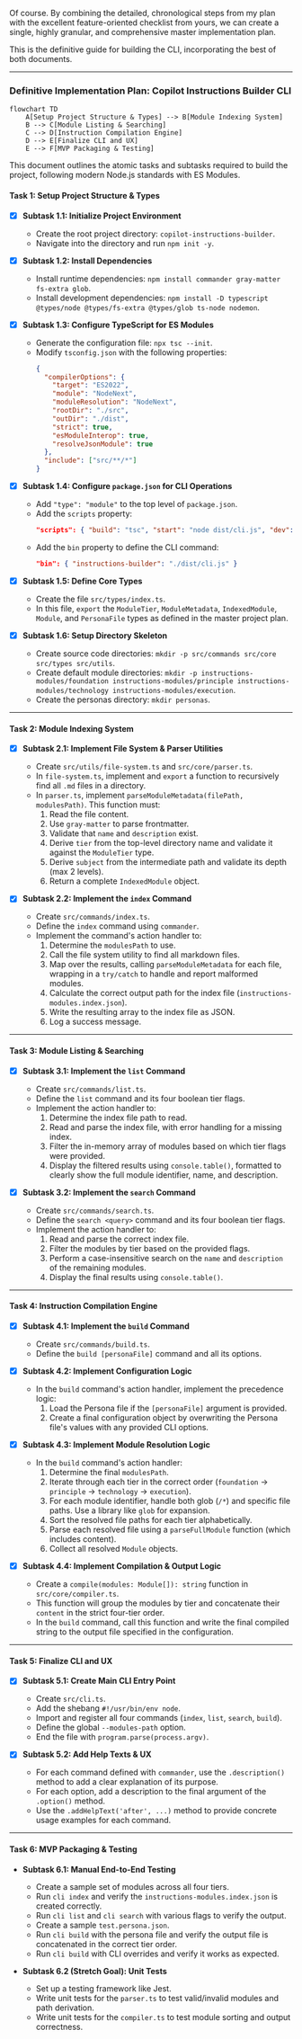 Of course. By combining the detailed, chronological steps from my plan with the excellent feature-oriented checklist from yours, we can create a single, highly granular, and comprehensive master implementation plan.

This is the definitive guide for building the CLI, incorporating the best of both documents.

---

### **Definitive Implementation Plan: Copilot Instructions Builder CLI**

```mermaid
flowchart TD
    A[Setup Project Structure & Types] --> B[Module Indexing System]
    B --> C[Module Listing & Searching]
    C --> D[Instruction Compilation Engine]
    D --> E[Finalize CLI and UX]
    E --> F[MVP Packaging & Testing]
```

This document outlines the atomic tasks and subtasks required to build the project, following modern Node.js standards with ES Modules.

#### **Task 1: Setup Project Structure & Types**

- [x] **Subtask 1.1: Initialize Project Environment**
  - Create the root project directory: `copilot-instructions-builder`.
  - Navigate into the directory and run `npm init -y`.

- [x] **Subtask 1.2: Install Dependencies**
  - Install runtime dependencies: `npm install commander gray-matter fs-extra glob`.
  - Install development dependencies: `npm install -D typescript @types/node @types/fs-extra @types/glob ts-node nodemon`.

- [x] **Subtask 1.3: Configure TypeScript for ES Modules**
  - Generate the configuration file: `npx tsc --init`.
  - Modify `tsconfig.json` with the following properties:
    ```json
    {
      "compilerOptions": {
        "target": "ES2022",
        "module": "NodeNext",
        "moduleResolution": "NodeNext",
        "rootDir": "./src",
        "outDir": "./dist",
        "strict": true,
        "esModuleInterop": true,
        "resolveJsonModule": true
      },
      "include": ["src/**/*"]
    }
    ```

- [x] **Subtask 1.4: Configure `package.json` for CLI Operations**
  - Add `"type": "module"` to the top level of `package.json`.
  - Add the `scripts` property:
    ```json
    "scripts": { "build": "tsc", "start": "node dist/cli.js", "dev": "nodemon src/cli.ts" }
    ```
  - Add the `bin` property to define the CLI command:
    ```json
    "bin": { "instructions-builder": "./dist/cli.js" }
    ```

- [x] **Subtask 1.5: Define Core Types**
  - Create the file `src/types/index.ts`.
  - In this file, `export` the `ModuleTier`, `ModuleMetadata`, `IndexedModule`, `Module`, and `PersonaFile` types as defined in the master project plan.

- [x] **Subtask 1.6: Setup Directory Skeleton**
  - Create source code directories: `mkdir -p src/commands src/core src/types src/utils`.
  - Create default module directories: `mkdir -p instructions-modules/foundation instructions-modules/principle instructions-modules/technology instructions-modules/execution`.
  - Create the personas directory: `mkdir personas`.

---

#### **Task 2: Module Indexing System**

- [x] **Subtask 2.1: Implement File System & Parser Utilities**
  - Create `src/utils/file-system.ts` and `src/core/parser.ts`.
  - In `file-system.ts`, implement and `export` a function to recursively find all `.md` files in a directory.
  - In `parser.ts`, implement `parseModuleMetadata(filePath, modulesPath)`. This function must:
    1.  Read the file content.
    2.  Use `gray-matter` to parse frontmatter.
    3.  Validate that `name` and `description` exist.
    4.  Derive `tier` from the top-level directory name and validate it against the `ModuleTier` type.
    5.  Derive `subject` from the intermediate path and validate its depth (max 2 levels).
    6.  Return a complete `IndexedModule` object.

- [x] **Subtask 2.2: Implement the `index` Command**
  - Create `src/commands/index.ts`.
  - Define the `index` command using `commander`.
  - Implement the command's action handler to:
    1.  Determine the `modulesPath` to use.
    2.  Call the file system utility to find all markdown files.
    3.  Map over the results, calling `parseModuleMetadata` for each file, wrapping in a `try/catch` to handle and report malformed modules.
    4.  Calculate the correct output path for the index file (`instructions-modules.index.json`).
    5.  Write the resulting array to the index file as JSON.
    6.  Log a success message.

---

#### **Task 3: Module Listing & Searching**

- [x] **Subtask 3.1: Implement the `list` Command**
  - Create `src/commands/list.ts`.
  - Define the `list` command and its four boolean tier flags.
  - Implement the action handler to:
    1.  Determine the index file path to read.
    2.  Read and parse the index file, with error handling for a missing index.
    3.  Filter the in-memory array of modules based on which tier flags were provided.
    4.  Display the filtered results using `console.table()`, formatted to clearly show the full module identifier, name, and description.

- [x] **Subtask 3.2: Implement the `search` Command**
  - Create `src/commands/search.ts`.
  - Define the `search <query>` command and its four boolean tier flags.
  - Implement the action handler to:
    1.  Read and parse the correct index file.
    2.  Filter the modules by tier based on the provided flags.
    3.  Perform a case-insensitive search on the `name` and `description` of the remaining modules.
    4.  Display the final results using `console.table()`.

---

#### **Task 4: Instruction Compilation Engine**

- [x] **Subtask 4.1: Implement the `build` Command**
  - Create `src/commands/build.ts`.
  - Define the `build [personaFile]` command and all its options.

- [x] **Subtask 4.2: Implement Configuration Logic**
  - In the `build` command's action handler, implement the precedence logic:
    1.  Load the Persona file if the `[personaFile]` argument is provided.
    2.  Create a final configuration object by overwriting the Persona file's values with any provided CLI options.

- [x] **Subtask 4.3: Implement Module Resolution Logic**
  - In the `build` command's action handler:
    1.  Determine the final `modulesPath`.
    2.  Iterate through each tier in the correct order (`foundation` -> `principle` -> `technology` -> `execution`).
    3.  For each module identifier, handle both glob (`/*`) and specific file paths. Use a library like `glob` for expansion.
    4.  Sort the resolved file paths for each tier alphabetically.
    5.  Parse each resolved file using a `parseFullModule` function (which includes content).
    6.  Collect all resolved `Module` objects.

- [x] **Subtask 4.4: Implement Compilation & Output Logic**
  - Create a `compile(modules: Module[]): string` function in `src/core/compiler.ts`.
  - This function will group the modules by tier and concatenate their `content` in the strict four-tier order.
  - In the `build` command, call this function and write the final compiled string to the output file specified in the configuration.

---

#### **Task 5: Finalize CLI and UX**

- [x] **Subtask 5.1: Create Main CLI Entry Point**
  - Create `src/cli.ts`.
  - Add the shebang `#!/usr/bin/env node`.
  - Import and register all four commands (`index`, `list`, `search`, `build`).
  - Define the global `--modules-path` option.
  - End the file with `program.parse(process.argv)`.

- [x] **Subtask 5.2: Add Help Texts & UX**
  - For each command defined with `commander`, use the `.description()` method to add a clear explanation of its purpose.
  - For each option, add a description to the final argument of the `.option()` method.
  - Use the `.addHelpText('after', ...)` method to provide concrete usage examples for each command.

---

#### **Task 6: MVP Packaging & Testing**

- **Subtask 6.1: Manual End-to-End Testing**
  - Create a sample set of modules across all four tiers.
  - Run `cli index` and verify the `instructions-modules.index.json` is created correctly.
  - Run `cli list` and `cli search` with various flags to verify the output.
  - Create a sample `test.persona.json`.
  - Run `cli build` with the persona file and verify the output file is concatenated in the correct tier order.
  - Run `cli build` with CLI overrides and verify it works as expected.

- **Subtask 6.2 (Stretch Goal): Unit Tests**
  - Set up a testing framework like Jest.
  - Write unit tests for the `parser.ts` to test valid/invalid modules and path derivation.
  - Write unit tests for the `compiler.ts` to test module sorting and output correctness.
